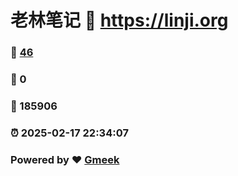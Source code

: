 # 老林笔记 :link: https://linji.org 
### :page_facing_up: [46](https://linji.org/tag.html) 
### :speech_balloon: 0 
### :hibiscus: 185906 
### :alarm_clock: 2025-02-17 22:34:07 
### Powered by :heart: [Gmeek](https://github.com/Meekdai/Gmeek)
